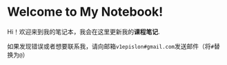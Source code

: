 # Welcome to My Notebook!

Hi！欢迎来到我的笔记本，我会在这里更新我的**课程笔记**.

如果发现错误或者想要联系我，请向邮箱`v1epislon#gmail.com`发送邮件（将`#`替换为`@`）


<!-- # Who Am I？

我是浙江大学竺可桢学院图灵班的一名大一新生，主修专业为人工智能， -->
